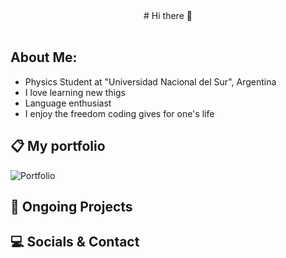 <div align="center">
# Hi there 👋
</div><br />

## About Me:

- Physics Student at "Universidad Nacional del Sur", Argentina
- I love learning new thigs
- Language enthusiast
- I enjoy the freedom coding gives for one's life

## 📋 My portfolio
![Portfolio](https://img.shields.io/badge/Portfolio?style=plastic&color=%239966CC&link=https%3A%2F%2Fmarcoslav.github.io)

## 📆 Ongoing Projects

## 💻 Socials & Contact
